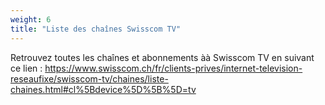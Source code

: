 ```yaml
---
weight: 6
title: "Liste des chaînes Swisscom TV"
---
```

Retrouvez toutes les chaînes et abonnements àà Swisscom TV en suivant ce lien :
https://www.swisscom.ch/fr/clients-prives/internet-television-reseaufixe/swisscom-tv/chaines/liste-chaines.html#cl%5Bdevice%5D%5B%5D=tv
